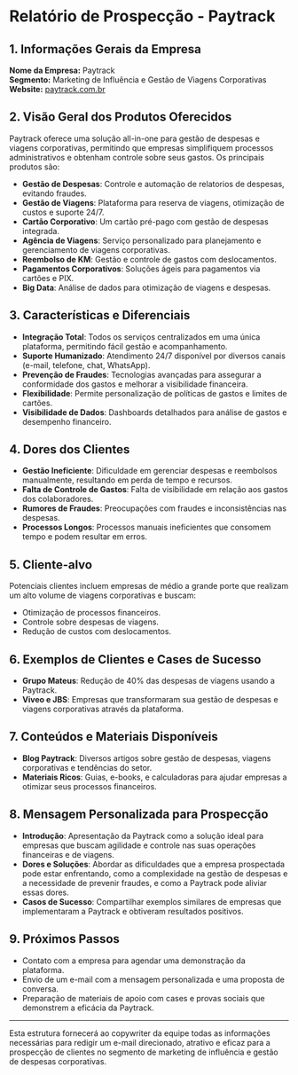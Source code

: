 # Relatório de Prospecção - Paytrack

## 1. Informações Gerais da Empresa
**Nome da Empresa:** Paytrack  
**Segmento:** Marketing de Influência e Gestão de Viagens Corporativas  
**Website:** [paytrack.com.br](https://paytrack.com.br)

## 2. Visão Geral dos Produtos Oferecidos
Paytrack oferece uma solução all-in-one para gestão de despesas e viagens corporativas, permitindo que empresas simplifiquem processos administrativos e obtenham controle sobre seus gastos. Os principais produtos são:
- **Gestão de Despesas**: Controle e automação de relatorios de despesas, evitando fraudes.
- **Gestão de Viagens**: Plataforma para reserva de viagens, otimização de custos e suporte 24/7.
- **Cartão Corporativo**: Um cartão pré-pago com gestão de despesas integrada.
- **Agência de Viagens**: Serviço personalizado para planejamento e gerenciamento de viagens corporativas.
- **Reembolso de KM**: Gestão e controle de gastos com deslocamentos.
- **Pagamentos Corporativos**: Soluções ágeis para pagamentos via cartões e PIX.
- **Big Data**: Análise de dados para otimização de viagens e despesas.

## 3. Características e Diferenciais
- **Integração Total**: Todos os serviços centralizados em uma única plataforma, permitindo fácil gestão e acompanhamento.
- **Suporte Humanizado**: Atendimento 24/7 disponível por diversos canais (e-mail, telefone, chat, WhatsApp).
- **Prevenção de Fraudes**: Tecnologias avançadas para assegurar a conformidade dos gastos e melhorar a visibilidade financeira.
- **Flexibilidade**: Permite personalização de políticas de gastos e limites de cartões.
- **Visibilidade de Dados**: Dashboards detalhados para análise de gastos e desempenho financeiro.

## 4. Dores dos Clientes
- **Gestão Ineficiente**: Dificuldade em gerenciar despesas e reembolsos manualmente, resultando em perda de tempo e recursos.
- **Falta de Controle de Gastos**: Falta de visibilidade em relação aos gastos dos colaboradores.
- **Rumores de Fraudes**: Preocupações com fraudes e inconsistências nas despesas.
- **Processos Longos**: Processos manuais ineficientes que consomem tempo e podem resultar em erros.

## 5. Cliente-alvo
Potenciais clientes incluem empresas de médio a grande porte que realizam um alto volume de viagens corporativas e buscam:
- Otimização de processos financeiros.
- Controle sobre despesas de viagens.
- Redução de custos com deslocamentos.

## 6. Exemplos de Clientes e Cases de Sucesso
- **Grupo Mateus**: Redução de 40% das despesas de viagens usando a Paytrack.
- **Viveo e JBS**: Empresas que transformaram sua gestão de despesas e viagens corporativas através da plataforma.

## 7. Conteúdos e Materiais Disponíveis
- **Blog Paytrack**: Diversos artigos sobre gestão de despesas, viagens corporativas e tendências do setor.
- **Materiais Ricos**: Guias, e-books, e calculadoras para ajudar empresas a otimizar seus processos financeiros.

## 8. Mensagem Personalizada para Prospecção
- **Introdução**: Apresentação da Paytrack como a solução ideal para empresas que buscam agilidade e controle nas suas operações financeiras e de viagens.
- **Dores e Soluções**: Abordar as dificuldades que a empresa prospectada pode estar enfrentando, como a complexidade na gestão de despesas e a necessidade de prevenir fraudes, e como a Paytrack pode aliviar essas dores.
- **Casos de Sucesso**: Compartilhar exemplos similares de empresas que implementaram a Paytrack e obtiveram resultados positivos.

## 9. Próximos Passos
- Contato com a empresa para agendar uma demonstração da plataforma.
- Envio de um e-mail com a mensagem personalizada e uma proposta de conversa.
- Preparação de materiais de apoio com cases e provas sociais que demonstrem a eficácia da Paytrack.

---

Esta estrutura fornecerá ao copywriter da equipe todas as informações necessárias para redigir um e-mail direcionado, atrativo e eficaz para a prospecção de clientes no segmento de marketing de influência e gestão de despesas corporativas.